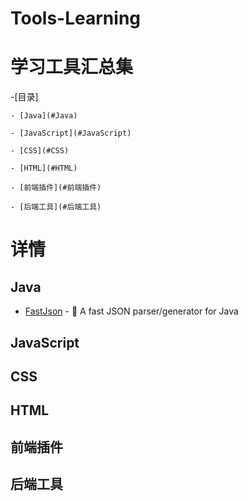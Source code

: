 # Tools-Learning

# 学习工具汇总集
-[目录]

	- [Java](#Java)

	- [JavaScript](#JavaScript)
	
	- [CSS](#CSS)
	
	- [HTML](#HTML)
	
	- [前端插件](#前端插件)
	
	- [后端工具](#后端工具)
	
# 详情


## Java
* [FastJson](https://github.com/alibaba/fastjson) - :bullettrain_side: A fast JSON parser/generator for Java

## JavaScript

## CSS

## HTML

## 前端插件

## 后端工具